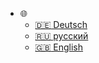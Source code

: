 * 🌐
  * [:de: Deutsch](/adapterref/docs/iobroker.harmony/de/)
  * [:ru: русский](/adapterref/docs/iobroker.harmony/ru/)
  * [:uk: English](/adapterref/docs/iobroker.harmony/en/)
